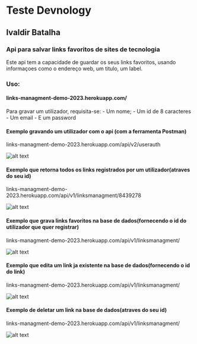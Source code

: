 # Teste Devnology
## Ivaldir Batalha

### Api para salvar links favoritos de sites de tecnologia

Este api tem a capacidade de guardar os seus links favoritos, usando informaçoes como o endereço web, um titulo, um label.

### Uso:

#### links-managment-demo-2023.herokuapp.com/

Para gravar um utilizador, requisita-se:
    - Um nome;
    - Um id de 8 caracteres
    - Um email
    - E um password

#### Exemplo gravando um utilizador com o api (com a ferramenta Postman)

links-managment-demo-2023.herokuapp.com/api/v2/userauth

![alt text](https://github.com/ivaldir301/Devnology---Teste-/main/api/exampleScreenShots/userRegistration.jpg?raw=true)

#### Exemplo que retorna todos os links registrados por um utilizador(atraves do seu id)

links-managment-demo-2023.herokuapp.com/api/v1/linksmanagment/8439278

![alt text](https://github.com/ivaldir301/Devnology---Teste-/main/api/exampleScreenShots/linkConsultation.jpg?raw=true)

#### Exemplo que grava links favoritos na base de dados(fornecendo o id do utilizador que quer registrar)

links-managment-demo-2023.herokuapp.com/api/v1/linksmanagment/

![alt text](https://github.com/ivaldir301/Devnology---Teste-/main/api/exampleScreenShots/linkRegistration.jpg?raw=true)

#### Exemplo que edita um link ja existente na base de dados(fornecendo o id do link)


links-managment-demo-2023.herokuapp.com/api/v1/linksmanagment/

![alt text](https://github.com/ivaldir301/Devnology---Teste-/main/api/exampleScreenShots/linkEdition.jpg?raw=true)

#### Exemplo de deletar um link na base de dados(atraves do seu id)

links-managment-demo-2023.herokuapp.com/api/v1/linksmanagment/

![alt text](https://github.com/ivaldir301/Devnology---Teste-/main/api/exampleScreenShots/linkDelition.jpg?raw=true)


